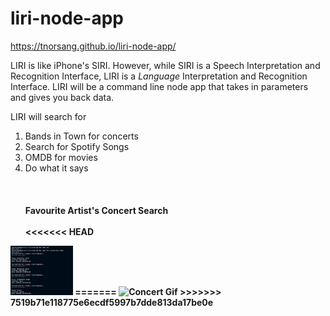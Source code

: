 # liri-node-app
https://tnorsang.github.io/liri-node-app/

LIRI is like iPhone's SIRI. However, while SIRI is a Speech Interpretation and Recognition Interface, LIRI is a _Language_ Interpretation and Recognition Interface. LIRI will be a command line node app that takes in parameters and gives you back data.

LIRI will search for 
1) Bands in Town for concerts
2) Search for Spotify Songs
3) OMDB for movies
4) Do what it says 
<br><br><br><br>
<b>  Favourite Artist's Concert Search <br><br>
<<<<<<< HEAD
<img src="images/concert-this.png" alt="Concert Gif" width="100px">
=======
<img src="https://media.giphy.com/media/9u4PAtVkBHgLCe7uWU/giphy.gif" alt="Concert Gif" width="700px">
>>>>>>> 7519b71e118775e6ecdf5997b7dde813da17be0e




